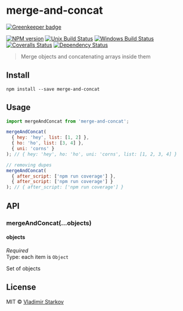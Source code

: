 # merge-and-concat

[![Greenkeeper badge](https://badges.greenkeeper.io/iamstarkov/merge-and-concat.svg)](https://greenkeeper.io/)

[![NPM version][npm-image]][npm-url]
[![Unix Build Status][travis-image]][travis-url]
[![Windows Build Status][appveyor-image]][appveyor-url]
[![Coveralls Status][coveralls-image]][coveralls-url]
[![Dependency Status][depstat-image]][depstat-url]

> Merge objects and concatenating arrays inside them

## Install

    npm install --save merge-and-concat

## Usage

```js
import mergeAndConcat from 'merge-and-concat';

mergeAndConcat(
  { hey: 'hey', list: [1, 2] },
  { ho: 'ho', list: [3, 4] },
  { uni: 'corns' }
); // { hey: 'hey', ho: 'ho', uni: 'corns', list: [1, 2, 3, 4] }

// removing dupes
mergeAndConcat(
  { after_script: ['npm run coverage'] },
  { after_script: ['npm run coverage'] }
); // { after_script: ['npm run coverage'] }
```

## API

### mergeAndConcat(...objects)

#### objects

*Required*  
Type: each item is `Object`

Set of objects

## License

MIT © [Vladimir Starkov](https://iamstarkov.com)

[npm-url]: https://npmjs.org/package/merge-and-concat
[npm-image]: https://img.shields.io/npm/v/merge-and-concat.svg?style=flat-square

[travis-url]: https://travis-ci.org/iamstarkov/merge-and-concat
[travis-image]: https://img.shields.io/travis/iamstarkov/merge-and-concat.svg?style=flat-square&label=unix

[appveyor-url]: https://ci.appveyor.com/project/iamstarkov/merge-and-concat
[appveyor-image]: https://img.shields.io/appveyor/ci/iamstarkov/merge-and-concat.svg?style=flat-square&label=windows

[coveralls-url]: https://coveralls.io/r/iamstarkov/merge-and-concat
[coveralls-image]: https://img.shields.io/coveralls/iamstarkov/merge-and-concat.svg?style=flat-square

[depstat-url]: https://david-dm.org/iamstarkov/merge-and-concat
[depstat-image]: https://david-dm.org/iamstarkov/merge-and-concat.svg?style=flat-square
